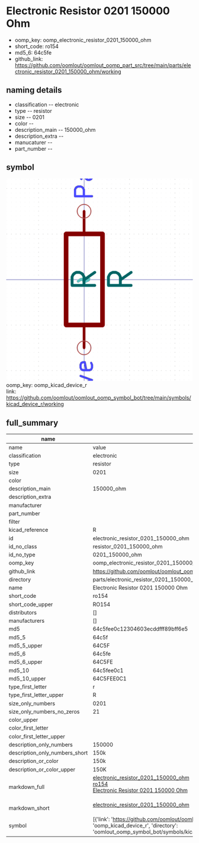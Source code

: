 # Electronic Resistor 0201 150000 Ohm

  
* oomp_key: oomp_electronic_resistor_0201_150000_ohm 
* short_code: ro154
* md5_6: 64c5fe  
* github_link: https://github.com/oomlout/oomlout_oomp_part_src/tree/main/parts/electronic_resistor_0201_150000_ohm/working  
## naming details
* classification -- electronic
* type -- resistor
* size -- 0201
* color -- 
* description_main -- 150000_ohm
* description_extra -- 
* manucaturer -- 
* part_number -- 



## symbol

![](symbol/0/working/working_600.png)  
oomp_key: oomp_kicad_device_r  
link: https://github.com/oomlout/oomlout_oomp_symbol_bot/tree/main/symbols/kicad_device_r/working  


## full_summary
| name | value | 
| --- | --- | 
| name | value | 
| classification | electronic | 
| type | resistor | 
| size | 0201 | 
| color |  | 
| description_main | 150000_ohm | 
| description_extra |  | 
| manufacturer |  | 
| part_number |  | 
| filter |  | 
| kicad_reference | R | 
| id | electronic_resistor_0201_150000_ohm | 
| id_no_class | resistor_0201_150000_ohm | 
| id_no_type | 0201_150000_ohm | 
| oomp_key | oomp_electronic_resistor_0201_150000_ohm | 
| github_link | https://github.com/oomlout/oomlout_oomp_part_src/tree/main/parts/electronic_resistor_0201_150000_ohm/working | 
| directory | parts/electronic_resistor_0201_150000_ohm | 
| name | Electronic Resistor 0201 150000 Ohm | 
| short_code | ro154 | 
| short_code_upper | RO154 | 
| distributors | [] | 
| manufacturers | [] | 
| md5 | 64c5fee0c12304603ecddfff89bff6e5 | 
| md5_5 | 64c5f | 
| md5_5_upper | 64C5F | 
| md5_6 | 64c5fe | 
| md5_6_upper | 64C5FE | 
| md5_10 | 64c5fee0c1 | 
| md5_10_upper | 64C5FEE0C1 | 
| type_first_letter | r | 
| type_first_letter_upper | R | 
| size_only_numbers | 0201 | 
| size_only_numbers_no_zeros | 21 | 
| color_upper |  | 
| color_first_letter |  | 
| color_first_letter_upper |  | 
| description_only_numbers | 150000 | 
| description_only_numbers_short | 150k | 
| description_or_color | 150k | 
| description_or_color_upper | 150K | 
| markdown_full | [electronic_resistor_0201_150000_ohm](https://github.com/oomlout/oomlout_oomp_part_src/tree/main/parts/electronic_resistor_0201_150000_ohm/working)<br>[ro154](https://github.com/oomlout/oomlout_oomp_part_src/tree/main/parts/electronic_resistor_0201_150000_ohm/working)<br>[Electronic Resistor 0201 150000 Ohm](https://github.com/oomlout/oomlout_oomp_part_src/tree/main/parts/electronic_resistor_0201_150000_ohm/working)<br><br> | 
| markdown_short | [electronic_resistor_0201_150000_ohm](https://github.com/oomlout/oomlout_oomp_part_src/tree/main/parts/electronic_resistor_0201_150000_ohm/working)<br><br> | 
| symbol | [{'link': 'https://github.com/oomlout/oomlout_oomp_symbol_bot/tree/main/symbols/kicad_device_r', 'oomp_key': 'oomp_kicad_device_r', 'directory': 'oomlout_oomp_symbol_bot/symbols/kicad_device_r//working/working.kicad_sym'}] | 
